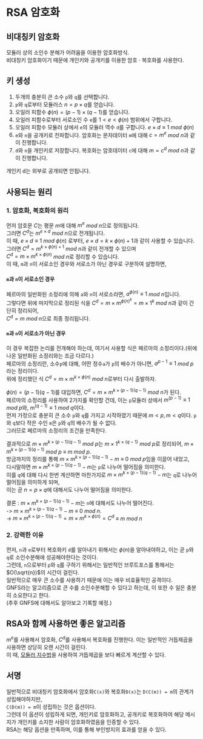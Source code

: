 # RSA 암호화
## 비대칭키 암호화

모듈러 상의 소인수 분해가 어려움을 이용한 암호화방식.<br/>
비대칭키 암호화이기 때문에 개인키와 공개키를 이용한 암호 $\cdot$ 복호화를 사용한다.<br/>

## 키 생성
1. 두개의 충분히 큰 소수 ```p```와 ```q```를 선택합니다.
2. ```p```와 ```q```로부터 모듈러스 $n = p \times q$를 얻습니다.
3. 오일러 피함수 $\phi(n) = (p - 1) \times (q - 1)$를 얻습니다.
4. 오일러 피함수로부터 서로소인 수 ```e```를 $1 < e < \phi(n)$ 범위에서 구합니다.
5. 오일러 피함수 모듈러 상에서 ```e```의 모듈러 역수 ```d```를 구합니다. $e \times d \equiv 1$ $mod$ $\phi(n)$
6. ```e```와 ```n```을 공개키로 전파합니다. 암호화는 문자데이터 ```m```에 대해 $c = m ^ e$ $mod$ $n$과 같이 진행합니다.
7. ```d```와 ```n```을 개인키로 저장합니다. 복호화는 암호데이터 ```c```에 대해 $m = c ^ d$ $mod$ $n$과 같이 진행합니다.

개인키 d는 외부로 공개되면 안됩니다.

## 사용되는 원리
### 1. 암호화, 복호화의 원리
먼저 암호문 $C$는 평문 $m$에 대해 $m^e$ $mod$ $n$으로 정의됩니다.<br/>
그러면 $C^d$는 $m^{e \times d}$ $mod$ $n$으로 전개됩니다. <br/>
이 때, $e \times d \equiv 1$ $mod$ $\phi(n)$ 로부터, $e \times d = k \times \phi(n) + 1$과 같이 사용할 수 있습니다.<br/>
그러면 $C^d = m^{k \times \phi(n) + 1}$ $mod$ $n$과 같이 전개할 수 있으며<br/>
$C^d = m \times m^{k \times \phi(n)}$ $mod$ $n$로 정리할 수 있습니다.<br/>
이 때, ```m```과 ```n```이 서로소인 경우와 서로소가 아닌 경우로 구분하여 설명하면,<br/>

#### ```m```과 ```n```이 서로소인 경우
페르마의 일반화된 소정리에 의해 ```a```와 ```n```이 서로소라면, $a^{\phi(n)} \equiv 1$ $mod$ $n$입니다.<br/>
그렇다면 위에 마지막으로 정리된 식을 $C^d = m \times m^{\phi(n)^k} = m \times 1^{k}$ $mod$ $n$과 같이 간단히 정리되어, <br/>
$C^d = m$ $mod$ $n$으로 최종 정리됩니다.

#### ```m```과 ```n```이 서로소가 아닌 경우
이 경우 복잡한 논리를 전개해야 하는데, 여기서 사용할 식은 페르마의 소정리이다.(위에 나온 일반화된 소정리와는 조금 다르다.) <br/>
페르마의 소정리란, 소수```p```에 대해, 어떤 정수```a```가 ```p```의 배수가 아니면, $a^{p-1} \equiv 1$ $mod$ $p$라는 정리이다.<br/>
위에 정리했던 식 $C^d = m \times m^{k \times \phi(n)}$ $mod$ $n$로부터 다시 출발하자.<br/>

$\phi(n) = (p - 1)(q - 1)$를 대입하면, $C^d = m \times m^{k \times (p - 1)(q - 1)}$ $mod$ $n$가 된다.<br/>
페르마의 소정리를 사용하여 2가지를 확인할 건데, 이는 ```p```모듈러 상에서 $m^{(p - 1)} \equiv 1$ $mod$ $p$와, $m^{(q - 1)} \equiv 1$ $mod$ $q$이다.<br/>
먼저 가정으로 충분히 큰 소수 ```p```와 ```q```를 가지고 시작하였기 때문에 $m < p, m < q$이다. ```p```와 ```q```보다 작은 수인 ```m```은 ```p```와 ```q```의 배수가 될 수 없다.<br/>
그러므로 페르마의 소정리의 조건을 만족한다.<br/>

결과적으로 $m \times m^{k \times (p - 1)(q - 1)}$ $mod$ $p$는 $m \times 1^{k \times (q - 1)}$ $mod$ $p$로 정리되어, $m \times m^{k \times (p - 1)(q - 1)}$ $mod$ $p$ $\equiv$ $m$ $mod$ $p$.<br/>
방금까지의 정리를 통해 $m \times m^{k \times (p - 1)(q - 1)} - m$ $\equiv$ $0$ $mod$ $p$임을 이끌어 내었고,<br/>
다시말하면 $m \times m^{k \times (p - 1)(q - 1)} - m$는 ```p```로 나누어 떨어짐을 의미한다.<br/>
이를 ```q```에 대해 다시 한번 계산하면 마찬가지로 $m \times m^{k \times (p - 1)(q - 1)} - m$는 ```q```로 나누어 떨어짐을 의미하게 되며,<br/>
이는 곧 $n = p \times q$에 대해서도 나누어 떨어짐을 의미한다.<br/>

결론 : $m \times m^{k \times (p - 1)(q - 1)} - m$는 ```n```에 대해서도 나누어 떨어진다.<br/>
-> $m \times m^{k \times (p - 1)(q - 1)} - m$ $\equiv$ $0$ $mod$ $n$.<br/>
-> $m \times m^{k \times (p - 1)(q - 1)} = m \times m^{k \times \phi(n)} = C^d$ $\equiv$ $m$ $mod$ $n$

### 2. 강력한 이유
먼저, ```n```과 ```e```로부터 복호화키 ```d```를 알아내기 위해서는 $\phi(n)$을 알아내야하고, 이는 곧 ```p```와 ```q```로 소인수분해에 성공해야한다는 것이다.<br/>
그런데, ```n```으로부터 ```p```와 ```q```를 구하기 위해서는 일반적인 브루트포스를 통해서는 $O(\sqrt{n})$의 시간이 걸린다.<br/> 
일반적으로 매우 큰 소수를 사용하기 때문에 이는 매우 비효율적인 공격이다.<br/>
GNFS라는 알고리즘으로 큰 수를 소인수분해할 수 있다고 하는데, 이 또한 수 일은 충분히 소요한다고 한다.<br/>
(추후 GNFS에 대해서도 알아보고 기록할 예정.)

## RSA와 함께 사용하면 좋은 알고리즘
$m^e$를 사용해서 암호화, $C^d$를 사용해서 복호화를 진행한다. 이는 일반적인 거듭제곱을 사용하면 상당히 오랜 시간이 걸린다.<br/>
이 때, [모듈러 지수법](https://github.com/SuhYC/Lesson/blob/main/Algorithm/%EB%AA%A8%EB%93%88%EB%9F%AC%EC%A7%80%EC%88%98%EB%B2%95.md)을 사용하여 거듭제곱을 보다 빠르게 계산할 수 있다.

## 서명
일반적으로 비대칭키 암호화에서 암호화```C(x)```와 복호화```D(x)```는 ```D(C(m)) = m```의 관계가 성립해야하지만,<br/>
```C(D(m)) = m```이 성립하는 것은 옵션이다.<br/>
그런데 이 옵션이 성립하게 되면, 개인키로 암호화하고, 공개키로 복호화하여 해당 메시지가 개인키를 소지한 사람이 암호화하였음을 인증할 수 있다.<br/>
RSA는 해당 옵션을 만족하며, 이를 통해 부인방지의 효과를 얻을 수 있다.
